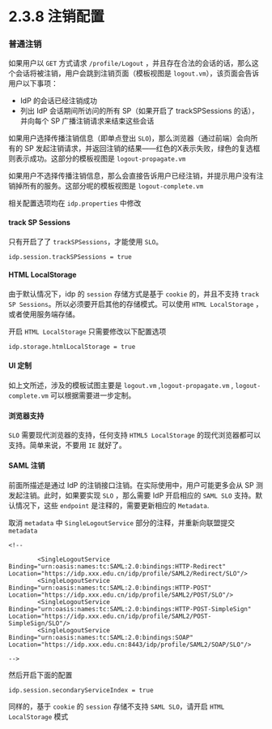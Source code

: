 # 2.3.8 注销配置

### 普通注销
如果用户以 `GET` 方式请求 `/profile/Logout` ，并且存在合法的会话的话，那么这个会话将被注销，用户会跳到注销页面（模板视图是 `logout.vm`），该页面会告诉用户以下事项：
  - IdP 的会话已经注销成功
  - 列出 IdP 会话期间所访问的所有 SP（如果开启了 trackSPSessions 的话），并向每个 SP 广播注销请求来结束这些会话

如果用户选择传播注销信息（即单点登出 `SLO`)，那么浏览器（通过前端）会向所有的 SP 发起注销请求，并返回注销的结果——红色的X表示失败，绿色的复选框则表示成功。这部分的模板视图是 `logout-propagate.vm`

如果用户不选择传播注销信息，那么会直接告诉用户已经注销，并提示用户没有注销掉所有的服务。这部分呢的模板视图是 `logout-complete.vm`

相关配置选项均在 `idp.properties` 中修改

#### track SP Sessions
只有开启了了 `trackSPSessions`，才能使用 `SLO`。
```
idp.session.trackSPSessions = true
```
#### HTML LocalStorage
由于默认情况下，idp 的 `session` 存储方式是基于 `cookie` 的，并且不支持 `track SP Sessions`。所以必须要开启其他的存储模式。可以使用 `HTML LocalStorage` ，或者使用服务端存储。

开启 `HTML LocalStorage` 只需要修改以下配置选项
```
idp.storage.htmlLocalStorage = true
```
#### UI 定制
如上文所述，涉及的模板试图主要是 `logout.vm` ,`logout-propagate.vm` , `logout-complete.vm` 可以根据需要进一步定制。

#### 浏览器支持
`SLO` 需要现代浏览器的支持，任何支持 `HTML5 LocalStorage` 的现代浏览器都可以支持。简单来说，不要用 `IE` 就好了。

#### SAML 注销
前面所描述是通过 IdP 的注销接口注销。在实际使用中，用户可能更多会从 SP 测发起注销。此时，如果要实现 `SLO` ，那么需要 IdP 开启相应的 `SAML SLO` 支持。默认情况下，这些 `endpoint` 是注释的，需要更新相应的 `Metadata`.

取消 `metadata` 中 `SingleLogoutService` 部分的注释，并重新向联盟提交 `metadata`
```
<!--

        <SingleLogoutService Binding="urn:oasis:names:tc:SAML:2.0:bindings:HTTP-Redirect" Location="https://idp.xxx.edu.cn/idp/profile/SAML2/Redirect/SLO"/>
        <SingleLogoutService Binding="urn:oasis:names:tc:SAML:2.0:bindings:HTTP-POST" Location="https://idp.xxx.edu.cn/idp/profile/SAML2/POST/SLO"/>
        <SingleLogoutService Binding="urn:oasis:names:tc:SAML:2.0:bindings:HTTP-POST-SimpleSign" Location="https://idp.xxx.edu.cn/idp/profile/SAML2/POST-SimpleSign/SLO"/>
        <SingleLogoutService Binding="urn:oasis:names:tc:SAML:2.0:bindings:SOAP" Location="https://idp.xxx.edu.cn:8443/idp/profile/SAML2/SOAP/SLO"/>
        
-->
```
然后开启下面的配置
```
idp.session.secondaryServiceIndex = true
```
同样的，基于 `cookie` 的 `session` 存储不支持 `SAML SLO`，请开启 `HTML LocalStorage` 模式

